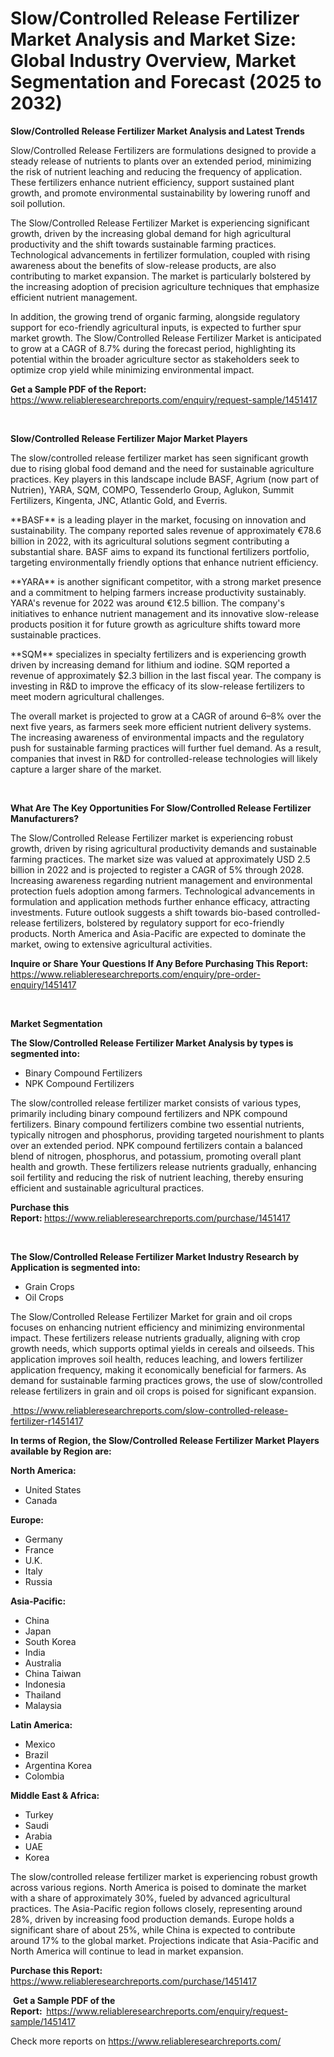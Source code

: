 <p><h1>Slow/Controlled Release Fertilizer Market Analysis and Market Size: Global Industry Overview, Market Segmentation and Forecast (2025 to 2032)</h1></p><p><strong>Slow/Controlled Release Fertilizer Market Analysis and Latest Trends</strong></p>
<p><p>Slow/Controlled Release Fertilizers are formulations designed to provide a steady release of nutrients to plants over an extended period, minimizing the risk of nutrient leaching and reducing the frequency of application. These fertilizers enhance nutrient efficiency, support sustained plant growth, and promote environmental sustainability by lowering runoff and soil pollution. </p><p>The Slow/Controlled Release Fertilizer Market is experiencing significant growth, driven by the increasing global demand for high agricultural productivity and the shift towards sustainable farming practices. Technological advancements in fertilizer formulation, coupled with rising awareness about the benefits of slow-release products, are also contributing to market expansion. The market is particularly bolstered by the increasing adoption of precision agriculture techniques that emphasize efficient nutrient management. </p><p>In addition, the growing trend of organic farming, alongside regulatory support for eco-friendly agricultural inputs, is expected to further spur market growth. The Slow/Controlled Release Fertilizer Market is anticipated to grow at a CAGR of 8.7% during the forecast period, highlighting its potential within the broader agriculture sector as stakeholders seek to optimize crop yield while minimizing environmental impact.</p></p>
<p><strong>Get a Sample PDF of the Report:&nbsp;</strong> <a href="https://www.reliableresearchreports.com/enquiry/request-sample/1451417?utm_campaign=3360&utm_medium=2&utm_source=Github&utm_content=ia&utm_term=03042025&utm_id=slowcontrolled-release-fertilizer">https://www.reliableresearchreports.com/enquiry/request-sample/1451417</a></p>
<p>&nbsp;</p>
<p><strong>Slow/Controlled Release Fertilizer Major Market Players</strong></p>
<p><p>The slow/controlled release fertilizer market has seen significant growth due to rising global food demand and the need for sustainable agriculture practices. Key players in this landscape include BASF, Agrium (now part of Nutrien), YARA, SQM, COMPO, Tessenderlo Group, Aglukon, Summit Fertilizers, Kingenta, JNC, Atlantic Gold, and Everris.</p><p>**BASF** is a leading player in the market, focusing on innovation and sustainability. The company reported sales revenue of approximately €78.6 billion in 2022, with its agricultural solutions segment contributing a substantial share. BASF aims to expand its functional fertilizers portfolio, targeting environmentally friendly options that enhance nutrient efficiency.</p><p>**YARA** is another significant competitor, with a strong market presence and a commitment to helping farmers increase productivity sustainably. YARA's revenue for 2022 was around €12.5 billion. The company's initiatives to enhance nutrient management and its innovative slow-release products position it for future growth as agriculture shifts toward more sustainable practices.</p><p>**SQM** specializes in specialty fertilizers and is experiencing growth driven by increasing demand for lithium and iodine. SQM reported a revenue of approximately $2.3 billion in the last fiscal year. The company is investing in R&D to improve the efficacy of its slow-release fertilizers to meet modern agricultural challenges.</p><p>The overall market is projected to grow at a CAGR of around 6–8% over the next five years, as farmers seek more efficient nutrient delivery systems. The increasing awareness of environmental impacts and the regulatory push for sustainable farming practices will further fuel demand. As a result, companies that invest in R&D for controlled-release technologies will likely capture a larger share of the market.</p></p>
<p>&nbsp;</p>
<p><strong>What Are The Key Opportunities For Slow/Controlled Release Fertilizer Manufacturers?</strong></p>
<p><p>The Slow/Controlled Release Fertilizer market is experiencing robust growth, driven by rising agricultural productivity demands and sustainable farming practices. The market size was valued at approximately USD 2.5 billion in 2022 and is projected to register a CAGR of 5% through 2028. Increasing awareness regarding nutrient management and environmental protection fuels adoption among farmers. Technological advancements in formulation and application methods further enhance efficacy, attracting investments. Future outlook suggests a shift towards bio-based controlled-release fertilizers, bolstered by regulatory support for eco-friendly products. North America and Asia-Pacific are expected to dominate the market, owing to extensive agricultural activities.</p></p>
<p><strong>Inquire or Share Your Questions If Any Before Purchasing This Report:</strong> <a href="https://www.reliableresearchreports.com/enquiry/pre-order-enquiry/1451417?utm_campaign=3360&utm_medium=2&utm_source=Github&utm_content=ia&utm_term=03042025&utm_id=slowcontrolled-release-fertilizer">https://www.reliableresearchreports.com/enquiry/pre-order-enquiry/1451417</a></p>
<p>&nbsp;</p>
<p><strong>Market Segmentation</strong></p>
<p><strong>The Slow/Controlled Release Fertilizer Market Analysis by types is segmented into:</strong></p>
<p><ul><li>Binary Compound Fertilizers</li><li>NPK Compound Fertilizers</li></ul></p>
<p><p>The slow/controlled release fertilizer market consists of various types, primarily including binary compound fertilizers and NPK compound fertilizers. Binary compound fertilizers combine two essential nutrients, typically nitrogen and phosphorus, providing targeted nourishment to plants over an extended period. NPK compound fertilizers contain a balanced blend of nitrogen, phosphorus, and potassium, promoting overall plant health and growth. These fertilizers release nutrients gradually, enhancing soil fertility and reducing the risk of nutrient leaching, thereby ensuring efficient and sustainable agricultural practices.</p></p>
<p><strong>Purchase this Report:&nbsp;</strong><a href="https://www.reliableresearchreports.com/purchase/1451417?utm_campaign=3360&utm_medium=2&utm_source=Github&utm_content=ia&utm_term=03042025&utm_id=slowcontrolled-release-fertilizer">https://www.reliableresearchreports.com/purchase/1451417</a></p>
<p>&nbsp;</p>
<p><strong>The Slow/Controlled Release Fertilizer Market Industry Research by Application is segmented into:</strong></p>
<p><ul><li>Grain Crops</li><li>Oil Crops</li></ul></p>
<p><p>The Slow/Controlled Release Fertilizer Market for grain and oil crops focuses on enhancing nutrient efficiency and minimizing environmental impact. These fertilizers release nutrients gradually, aligning with crop growth needs, which supports optimal yields in cereals and oilseeds. This application improves soil health, reduces leaching, and lowers fertilizer application frequency, making it economically beneficial for farmers. As demand for sustainable farming practices grows, the use of slow/controlled release fertilizers in grain and oil crops is poised for significant expansion.</p></p>
<p><a href="https://www.reliableresearchreports.com/slow-controlled-release-fertilizer-r1451417?utm_campaign=3360&utm_medium=2&utm_source=Github&utm_content=ia&utm_term=03042025&utm_id=slowcontrolled-release-fertilizer">&nbsp;https://www.reliableresearchreports.com/slow-controlled-release-fertilizer-r1451417</a></p>
<p><strong>In terms of Region, the Slow/Controlled Release Fertilizer Market Players available by Region are:</strong></p>
<p>
    <p> <strong> North America: </strong>
        <ul>
            <li>United States</li>
            <li>Canada</li>
        </ul>
        </p> 
    <p> <strong> Europe: </strong>
        <ul>
            <li>Germany</li>
            <li>France</li>
            <li>U.K.</li>
            <li>Italy</li>
            <li>Russia</li>
        </ul>
        </p> 
    <p> <strong> Asia-Pacific: </strong>
        <ul>
            <li>China</li>
            <li>Japan</li>
            <li>South Korea</li>
            <li>India</li>
            <li>Australia</li>
            <li>China Taiwan</li>
            <li>Indonesia</li>
            <li>Thailand</li>
            <li>Malaysia</li>
        </ul>
        </p> 
    <p> <strong> Latin America: </strong>
        <ul>
            <li>Mexico</li>
            <li>Brazil</li>
            <li>Argentina Korea</li>
            <li>Colombia</li>
        </ul>
        </p> 
    <p> <strong> Middle East & Africa: </strong>
        <ul>
            <li>Turkey</li>
            <li>Saudi</li>
            <li>Arabia</li>
            <li>UAE</li>
            <li>Korea</li>
        </ul>
    </p>
    </p>
<p><p>The slow/controlled release fertilizer market is experiencing robust growth across various regions. North America is poised to dominate the market with a share of approximately 30%, fueled by advanced agricultural practices. The Asia-Pacific region follows closely, representing around 28%, driven by increasing food production demands. Europe holds a significant share of about 25%, while China is expected to contribute around 17% to the global market. Projections indicate that Asia-Pacific and North America will continue to lead in market expansion.</p></p>
<p><strong>Purchase this Report: </strong><a href="https://www.reliableresearchreports.com/purchase/1451417?utm_campaign=3360&utm_medium=2&utm_source=Github&utm_content=ia&utm_term=03042025&utm_id=slowcontrolled-release-fertilizer">https://www.reliableresearchreports.com/purchase/1451417</a></p>
<p>&nbsp;<strong>Get a Sample PDF of the Report:&nbsp;&nbsp;</strong><a href="https://www.reliableresearchreports.com/enquiry/request-sample/1451417?utm_campaign=3360&utm_medium=2&utm_source=Github&utm_content=ia&utm_term=03042025&utm_id=slowcontrolled-release-fertilizer">https://www.reliableresearchreports.com/enquiry/request-sample/1451417</a></p>
<p><strong></strong></p>
<p>Check more reports on <a href="https://www.reliableresearchreports.com/?utm_campaign=3360&utm_medium=2&utm_source=Github&utm_content=ia&utm_term=03042025&utm_id=slowcontrolled-release-fertilizer">https://www.reliableresearchreports.com/</a></p>